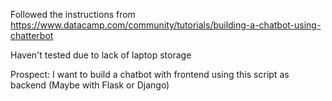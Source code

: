 Followed the instructions from https://www.datacamp.com/community/tutorials/building-a-chatbot-using-chatterbot

Haven't tested due to lack of laptop storage

Prospect: I want to build a chatbot with frontend using this script as backend 
(Maybe with Flask or Django)